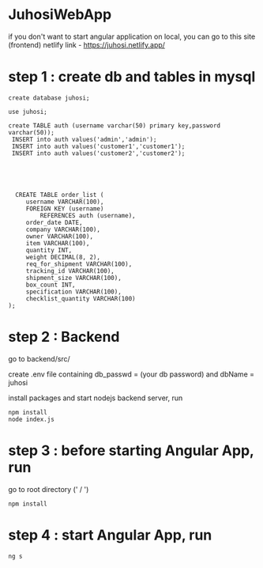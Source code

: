 # JuhosiWebApp

if you don't want to start angular application on local, you can go to this site (frontend)
netlify link - https://juhosi.netlify.app/

# step 1 : create db and tables in mysql

```
create database juhosi;

use juhosi;

create TABLE auth (username varchar(50) primary key,password varchar(50));
 INSERT into auth values('admin','admin');
 INSERT into auth values('customer1','customer1');
 INSERT into auth values('customer2','customer2');





  CREATE TABLE order_list (
     username VARCHAR(100),
     FOREIGN KEY (username)
         REFERENCES auth (username),
     order_date DATE,
     company VARCHAR(100),
     owner VARCHAR(100),
     item VARCHAR(100),
     quantity INT,
     weight DECIMAL(8, 2),
     req_for_shipment VARCHAR(100),
     tracking_id VARCHAR(100),
     shipment_size VARCHAR(100),
     box_count INT,
     specification VARCHAR(100),
     checklist_quantity VARCHAR(100)
); 
 ```

# step 2 : Backend 

go to backend/src/

create .env file containing db_passwd = (your db password) and dbName = juhosi

install packages and start nodejs backend server, run
  
  ```
  npm install
  node index.js
  ```

# step 3 : before starting Angular App, run

go to root directory (' / ')

```
npm install
```

# step 4 : start Angular App, run
```
ng s
````

